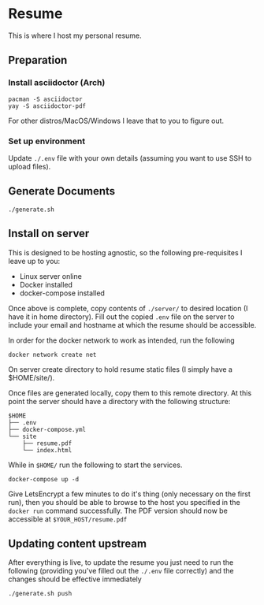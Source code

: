 # Resume
This is where I host my personal resume.

## Preparation

### Install asciidoctor (Arch)
```
pacman -S asciidoctor
yay -S asciidoctor-pdf
```

For other distros/MacOS/Windows I leave that to you to figure out.

### Set up environment

Update `./.env` file with your own details (assuming you want to use SSH to upload files). 

## Generate Documents

```
./generate.sh
```

## Install on server

This is designed to be hosting agnostic, so the following pre-requisites I leave up to you:

- Linux server online
- Docker installed
- docker-compose installed

Once above is complete, copy contents of `./server/` to desired location (I have it in home directory). Fill out the copied `.env` file on the server to include your email and hostname at which the resume should be accessible.

In order for the docker network to work as intended, run the following

```
docker network create net
```

On server create directory to hold resume static files (I simply have a $HOME/site/). 

Once files are generated locally, copy them to this remote directory. At this point the server should have a directory with the following structure:

```
$HOME
├── .env
├── docker-compose.yml
└── site
    ├── resume.pdf
    └── index.html
```

While in `$HOME/` run the following to start the services.

```shell
docker-compose up -d
```

Give LetsEncrypt a few minutes to do it's thing (only necessary on the first run), then you should be able to browse to the host you specified in the `docker run` command successfully. The PDF version should now be accessible at `$YOUR_HOST/resume.pdf`

## Updating content upstream

After everything is live, to update the resume you just need to run the following (providing you've filled out the `./.env` file correctly) and the changes should be effective immediately

```shell
./generate.sh push
```
